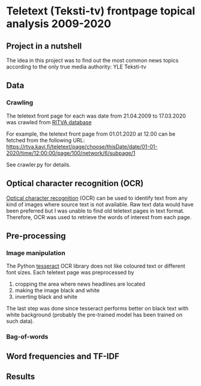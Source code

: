 # Teletext (Teksti-tv) frontpage topical analysis 2009-2020

## Project in a nutshell
The idea in this project was to find out the most common news topics according to the only true media authority: YLE Teksti-tv

## Data

### Crawling
The teletext front page for each was date from 21.04.2009 to 17.03.2020 was crawled from [RITVA database](https://rtva.kavi.fi/)

For example, the teletext front page from 01.01.2020 at 12.00 can be fetched from the following URL:
https://rtva.kavi.fi/teletext/page/choose/thisDate/date/01-01-2020/time/12:00:00/page/100/network/6/subpage/1

See crawler.py for details.

## Optical character recognition (OCR)

[Optical character recognition](https://en.wikipedia.org/wiki/Optical_character_recognition) (OCR) can be used to identify text from any kind of images where source text is not available.
Raw text data would have been preferred but I was unable to find old teletext pages in text format. Therefore, OCR was used to retrieve the words of interest from each page.

## Pre-processing

### Image manipulation
The Python [tesseract](https://pypi.org/project/pytesseract/) OCR library does not like coloured text or different font sizes. Each teletext page was preprocessed by 
1. cropping the area where news headlines are located
2. making the image black and white
3. inverting black and white

The last step was done since tesseract performs better on black text with white background (probably the pre-trained model has been trained on such data).

### Bag-of-words

## Word frequencies and TF-IDF

## Results

